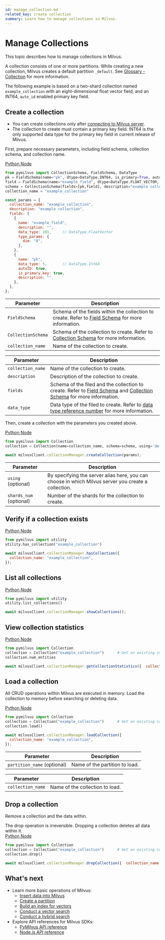 ```yaml
---
id: manage_collection.md
related_key: create collection
summary: Learn how to manage collections in Milvus.
---
```


# Manage Collections

This topic describes how to manage collections in Milvus.

A collection consists of one or more partitions. While creating a new collection, Milvus creates a default partition `_default`. See [Glossary - Collection](glossary.md#Collection) for more information.

The following example is based on a two-shard collection named `example_collection` with an eight-dimensional float vector field, and an INT64, `auto_id` enabled primary key field.


## Create a collection

<div class="alert note">
<ul>
  <li>You can create collections only after <a href="manage_connection.md">connecting to Milvus server</a>.</li>
  <li>The collection to create must contain a primary key field. INT64 is the only supported data type for the primary key field in current release of Milvus.</li>
  </ul>
</div>


First, prepare necessary parameters, including field schema, collection schema, and collection name.

<div class="multipleCode">
  <a href="?python">Python </a>
  <a href="?javascript">Node</a>
</div>


```python
from pymilvus import CollectionSchema, FieldSchema, DataType
pk = FieldSchema(name="pk", dtype=DataType.INT64, is_primary=True, auto_id=True)
field = FieldSchema(name="example_field", dtype=DataType.FLOAT_VECTOR, dim=8)
schema = CollectionSchema(fields=[pk,field], description="example collection")
collection_name = "example_collection"
```

```javascript
const params = {
  collection_name: "example_collection",
  description: "example collection",
  fields: [
    {
      name: "example_field",
      description: "",
      data_type: 101,     // DataType.FloatVector
      type_params: {
        dim: "8",
      },
    },
    {
      name: "pk",
      data_type: 5,       // DataType.Int64
      autoID: true,
      is_primary_key: true,
      description: "",
    },
  ],
};
```

<table class="language-python">
	<thead>
	<tr>
		<th>Parameter</th>
		<th>Description</th>
	</tr>
	</thead>
	<tbody>
	<tr>
		<td><code>FieldSchema</code></td>
		<td>Schema of the fields within the collection to create. Refer to <a href="field_schema.md">Field Schema</a> for more information.</td>
	</tr>
	<tr>
		<td><code>CollectionSchema</code></td>
    <td>Schema of the collection to create. Refer to <a href="collection_schema.md">Collection Schema</a> for more information.</td>
	</tr>
	<tr>
		<td><code>collection_name</code></td>
		<td>Name of the collection to create.</td>
	</tr>
	</tbody>
</table>


<table class="language-javascript">
	<thead>
	<tr>
		<th>Parameter</th>
		<th>Description</th>
	</tr>
	</thead>
	<tbody>
	<tr>
		<td><code>collection_name</code></td>
		<td>Name of the collection to create.</td>
	</tr>
    <tr>
		<td><code>description</code></td>
		<td>Description of the collection to create.</td>
	</tr>
	<tr>
		<td><code>fields</code></td>
    <td>Schema of the filed and the collection to create. Refer to <a href="field_schema.md">Field Schema</a> and <a href="collection_schema.md">Collection Schema</a> for more information.</td>
	</tr>
	<tr>
		<td><code>data_type</code></td>
    <td>Data type of the filed to create. Refer to <a href="https://github.com/milvus-io/milvus-sdk-node/blob/main/milvus/types/Common.ts">data type reference number</a> for more information.</td>
	</tr>
	</tbody>
</table>

Then, create a collection with the parameters you created above.

<div class="multipleCode">
  <a href="?python">Python </a>
  <a href="?javascript">Node</a>
</div>


```python
from pymilvus import Collection
collection = Collection(name=collection_name, schema=schema, using='default', shards_num=2)
```

```javascript
await milvusClient.collectionManager.createCollection(params);
```

<table class="language-python">
	<thead>
	<tr>
		<th>Parameter</th>
		<th>Description</th>
	</tr>
	</thead>
	<tbody>
	<tr>
		<td><code>using</code> (optional)</td>
    <td>By specifying the server alias here, you can choose in which Milvus server you create a collection.</td>
</tr>
<tr>
	<td><code>shards_num</code> (optional)</td>
	<td>Number of the shards for the collection to create.</td>
</tr>
</tbody>
</table>




## Verify if a collection exists

<div class="multipleCode">
  <a href="?python">Python </a>
  <a href="?javascript">Node</a>
</div>


```python
from pymilvus import utility
utility.has_collection("example_collection")
```

```javascript
await milvusClient.collectionManager.hasCollection({
  collection_name: "example_collection",
});
```



## List all collections

<div class="multipleCode">
  <a href="?python">Python </a>
  <a href="?javascript">Node</a>
</div>


```python
from pymilvus import utility
utility.list_collections()
```

```javascript
await milvusClient.collectionManager.showCollections();
```

## View collection statistics

<div class="multipleCode">
  <a href="?python">Python </a>
  <a href="?javascript">Node</a>
</div>


```python
from pymilvus import Collection
collection = Collection("example_collection")      # Get an existing collection.
collection.num_entities
```

```javascript
await milvusClient.collectionManager.getCollectionStatistics({  collection_name: "example_collection",});
```


## Load a collection

All CRUD operations within Milvus are executed in memory. Load the collection to memory before searching or deleting data.

<div class="multipleCode">
  <a href="?python">Python </a>
  <a href="?javascript">Node</a>
</div>


```python
from pymilvus import Collection
collection = Collection("example_collection")      # Get an existing collection.
collection.load()
```

```javascript
await milvusClient.collectionManager.loadCollection({
  collection_name: "example_collection",
});
```

<table class="language-python">
	<thead>
	<tr>
		<th>Parameter</th>
		<th>Description</th>
	</tr>
	</thead>
	<tbody>
	<tr>
		<td><code>partition_name</code> (optional)</td>
		<td>Name of the partition to load.</td>
	</tr>
	</tbody>
</table>

<table class="language-javascript">
	<thead>
	<tr>
		<th>Parameter</th>
		<th>Description</th>
	</tr>
	</thead>
	<tbody>
	<tr>
		<td><code>collection_name</code></td>
		<td>Name of the collection to load.</td>
	</tr>
	</tbody>
</table>

## Drop a collection

Remove a collection and the data within.

<div class="alert caution">
The drop operation is irreversible. Dropping a collection deletes all data within it.
</div>


<div class="multipleCode">
  <a href="?python">Python </a>
  <a href="?javascript">Node</a>
</div>


```python
from pymilvus import Collection
collection = Collection("example_collection")      # Get an existing collection.
collection.drop()
```

```javascript
await milvusClient.collectionManager.dropCollection({  collection_name: "example_collection",});
```

## What's next

- Learn more basic operations of Milvus:
  - [Insert data into Milvus](manage_data.md)
  - [Create a partition](manage_partition.md)
  - [Build an index for vectors](manage_index.md)
  - [Conduct a vector search](search.md)
  - [Conduct a hybrid search](hybridsearch.md)
- Explore API references for Milvus SDKs:
  - [PyMilvus API reference](/api-reference/pymilvus/v2.0.0rc8/tutorial.html)
  - [Node.js API reference](/api-reference/node/v1.0.19/tutorial.html)

